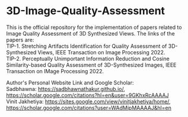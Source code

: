 # 3D-Image-Quality-Assessment
This is the official repository for the implementation of papers related to Image Quality Assessment of 3D Synthesized Views. The links of the papers are:\
TIP-1. Stretching Artifacts Identification for Quality Assessment of 3D-Synthesized Views, IEEE Transaction on Image Processing 2022. \
TIP-2. Perceptually Unimportant Information Reduction and Cosine Similarity-based Quality Assessment of 3D-Synthesized Images, IEEE Transaction on IMage Processing 2022.


Author's Personal Website Link and Google Scholar:\
Sadbhawna: https://sadbhawnathakur.github.io/, https://scholar.google.com/citations?hl=en&user=9GKhxRcAAAAJ \
Vinit Jakhetiya: https://sites.google.com/view/vinitjakhetiya/home/, https://scholar.google.com/citations?user=WAdMipMAAAAJ&hl=en


